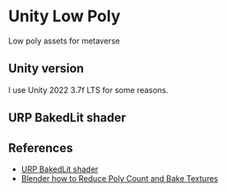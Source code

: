 # Unity Low Poly
 
Low poly assets for metaverse

## Unity version

I use Unity 2022 3.7f LTS for some reasons.

## URP BakedLit shader


## References

- [URP BakedLit shader](https://docs.unity3d.com/Packages/com.unity.render-pipelines.universal@7.1/manual/baked-lit-shader.html)
- [Blender how to Reduce Poly Count and Bake Textures](https://youtu.be/Yx9TvvnxCAM)
